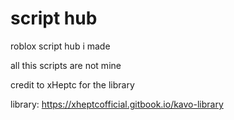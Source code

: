 # script hub
roblox script hub i made

all this scripts are not mine

credit to xHeptc for the library

library: https://xheptcofficial.gitbook.io/kavo-library

